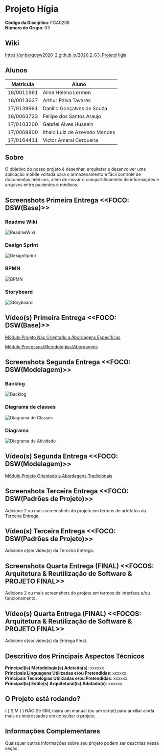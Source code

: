 # Projeto Hígia

**Código da Disciplina**: FGA0208<br>
**Número do Grupo**: 03<br>

## Wiki

https://unbarqdsw2020-2.github.io/2020.2_G3_ProjetoHigia

## Alunos

| Matrícula  | Aluno                         |
| ---------- | ----------------------------- |
| 18/0011961 | Aline Helena Lermen           |
| 18/0013637 | Arthur Paiva Tavares          |
| 17/0139981 | Danillo Gonçalves de Souza    |
| 18/0063723 | Fellipe dos Santos Araujo     |
| 17/0103200 | Gabriel Alves Hussein         |
| 17/0069800 | Ithalo Luiz de Azevedo Mendes |
| 17/0164411 | Victor Amaral Cerqueira       |

## Sobre

O objetivo do nosso projeto é desenhar, arquitetar e desenvolver uma aplicação mobile voltada para o armazenamento e fácil controle de documentos médicos, além de inovar o compartilhamento de informações e arquivos entre pacientes e médicos.

## Screenshots Primeira Entrega <<FOCO: DSW(Base)>>

### Readme Wiki

![ReadmeWiki](./assets/primeiraEntrega/readmeWiki.png)

### Design Sprint

![DesignSprint](./assets/primeiraEntrega/designSprint.png)

### BPMN

![BPMN](./assets/primeiraEntrega/bpmn.png)

### Storyboard

![Storyboard](./assets/primeiraEntrega/storyboard.png)

## Vídeo(s) Primeira Entrega <<FOCO: DSW(Base)>>

[Módulo Projeto Não Orientado a Abordagens Específicas](https://www.youtube.com/watch?v=1i1FSKLa3sw&feature=youtu.be)

[Módulo Processos/Metodologias/Abordagens](https://www.youtube.com/watch?v=WFZWljNopaQ&feature=youtu.be)

## Screenshots Segunda Entrega <<FOCO: DSW(Modelagem)>>

### Backlog

![Backlog](./assets/primeiraEntrega/backlog.png)

### Diagrama de classes

![Diagrama de Classes](./assets/primeiraEntrega/diagramaClasse.png)

### Diagrama

![Diagrama de Atividade](./assets/primeiraEntrega/diagramaAtividade.png)

## Vídeo(s) Segunda Entrega <<FOCO: DSW(Modelagem)>>

[Módulo Projeto Orientado a Abordagens Tradicionais](https://unbarqdsw2020-2.github.io/2020.2_G3_ProjetoHigia/#/./videos/entrega2)

## Screenshots Terceira Entrega <<FOCO: DSW(Padrões de Projeto)>>

Adicione 2 ou mais screenshots do projeto em termos de artefatos da Terceira Entrega.

## Vídeo(s) Terceira Entrega <<FOCO: DSW(Padrões de Projeto)>>

Adicione o(s)s vídeo(s) da Terceira Entrega.

## Screenshots Quarta Entrega (FINAL) <<FOCOS: Arquitetura & Reutilização de Software & PROJETO FINAL>>

Adicione 2 ou mais screenshots do projeto em termos de interface e/ou funcionamento.

## Vídeo(s) Quarta Entrega (FINAL) <<FOCOS: Arquitetura & Reutilização de Software & PROJETO FINAL>>

Adicione o(s)s vídeo(s) da Entrega Final.

## Descritivo dos Principais Aspectos Técnicos

**Principal(is) Metodologia(s) Adotada(s)**: xxxxxx<br>
**Principais Linguagens Utilizadas e/ou Pretendidas**: xxxxxx<br>
**Principais Tecnologias Utilizadas e/ou Pretendidas**: xxxxxx<br>
**Principal(is) Estilo(s) Arquitetural(is) Adotado(s)**: xxxxxx<br>

## O Projeto está rodando?

( ) SIM
( ) NÃO
Se SIM, insira um manual (ou um script) para auxiliar ainda mais os interessados em consultar o projeto.

## Informações Complementares

Quaisquer outras informações sobre seu projeto podem ser descritas nessa seção.
